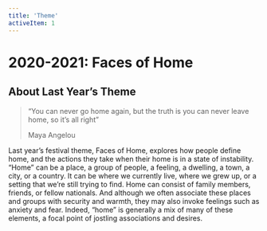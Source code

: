 ```yaml
---
title: 'Theme'
activeItem: 1
---
```


# 2020-2021: Faces of Home

## About Last Year’s Theme

<section>
<blockquote class="blockquote">
  <p class="mb-0">“You can never go home again, but the truth is you can never leave home, so it’s all right”</p>
  <p class="blockquote-footer">Maya Angelou</p>
</blockquote>
</section>

Last year’s festival theme, Faces of Home, explores how people define home, and the actions they take when their home is in a state of instability. “Home” can be a place, a group of people, a feeling, a dwelling, a town, a city, or a country. It can be where we currently live, where we grew up, or a setting that we’re still trying to find. Home can consist of family members, friends, or fellow nationals. And although we often associate these places and groups with security and warmth, they may also invoke feelings such as anxiety and fear. Indeed, “home” is generally a mix of many of these elements, a focal point of jostling associations and desires.